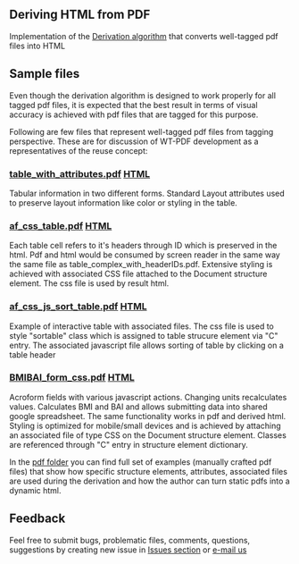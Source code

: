 ## Deriving HTML from PDF 

Implementation of the [Derivation algorithm](https://www.pdfa.org/resource/deriving-html-from-pdf/) that converts well-tagged pdf files into HTML

## Sample files

Even though the derivation algorithm is designed to work properly for all tagged pdf files, it is expected that the best result in terms of visual accuracy is achieved with pdf files that are tagged for this purpose.

Following are few files that represent well-tagged pdf files from tagging perspective. These are for discussion of WT-PDF development as a representatives of the reuse concept:

### [table_with_attributes.pdf](https://github.com/Normex/PDF-Derivation/blob/master/pdf/table_with_attributes.pdf) [HTML](https://normex.github.io/PDF-Derivation/table_with_attributes/index.html)
Tabular information in two different forms. Standard Layout attributes used to preserve layout information like color or styling in the table. 

### [af_css_table.pdf](https://github.com/Normex/PDF-Derivation/blob/master/pdf/af_css_table.pdf) [HTML](https://normex.github.io/PDF-Derivation/af_css_table/index.html)
Each table cell refers to it's headers through ID which is preserved in the html. Pdf and html would be consumed by screen reader in the same way
the same file as table_complex_with_headerIDs.pdf. Extensive styling is achieved with associated CSS file attached to the Document structure element. The css file is used by result html.

### [af_css_js_sort_table.pdf](https://github.com/Normex/PDF-Derivation/blob/master/pdf/af_css_js_sort_table.pdf) [HTML](https://normex.github.io/PDF-Derivation/af_css_js_sort_table/index.html)
Example of interactive table with associated files. The css file is used to style "sortable" class which is assigned to table strucure element via "C" entry. The associated javascript file allows sorting of table by clicking on a table header

### [BMIBAI_form_css.pdf](https://github.com/Normex/PDF-Derivation/blob/master/pdf/BMIBAI_form_css.pdf) [HTML](https://normex.github.io/PDF-Derivation/BMIBAI_form_css/index.html)
Acroform fields with various javascript actions. Changing units recalculates values. Calculates BMI and BAI and allows submitting data into shared google spreadsheet. The same functionality works in pdf and derived html. Styling is optimized for mobile/small devices and is achieved by attaching an associated file of type CSS on the Document structure element. Classes are referenced through "C" entry in structure element dictionary.


In the [pdf folder](https://github.com/Normex/PDF-Derivation/blob/master/pdf/README.md) you can find full set of examples (manually crafted pdf files) that show how specific structure elements, attributes, associated files are used during the derivation and how the author can turn static pdfs into a dynamic html. 


## Feedback

Feel free to submit bugs, problematic files, comments, questions, suggestions by creating new issue in [Issues section](https://github.com/Normex/PDF-Derivation/issues) or [e-mail us](mailto:pdf-derivation@digitaldocuments.org) 

